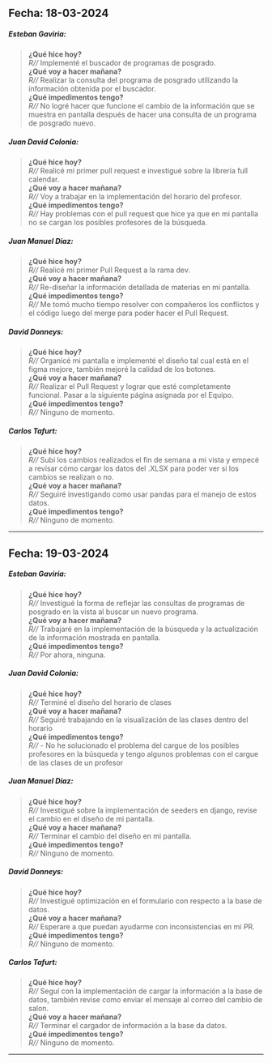 ## Fecha: 18-03-2024

##### Esteban Gaviria:

> **¿Qué hice hoy?**  
> *R//* Implementé el buscador de programas de posgrado.  
> **¿Qué voy a hacer mañana?**  
> *R//* Realizar la consulta del programa de posgrado utilizando la información obtenida por el buscador.  
> **¿Qué impedimentos tengo?**  
> *R//* No logré hacer que funcione el cambio de la información que se muestra en pantalla después de hacer una consulta de un programa de posgrado nuevo.

##### Juan David Colonia:

> **¿Qué hice hoy?**  
> *R//* Realicé mi primer pull request e investigué sobre la librería full calendar.  
> **¿Qué voy a hacer mañana?**  
> *R//* Voy a trabajar en la implementación del horario del profesor.  
> **¿Qué impedimentos tengo?**  
> *R//* Hay problemas con el pull request que hice ya que en mi pantalla no se cargan los posibles profesores de la búsqueda.

##### Juan Manuel Diaz:

> **¿Qué hice hoy?**  
> *R//* Realicé mi primer Pull Request a la rama dev.  
> **¿Qué voy a hacer mañana?**  
> *R//* Re-diseñar la información detallada de materias en mi pantalla.  
> **¿Qué impedimentos tengo?**  
> *R//* Me tomó mucho tiempo resolver con compañeros los conflictos y el código luego del merge para poder hacer el Pull Request.

##### David Donneys:

> **¿Qué hice hoy?**  
> *R//* Organicé mi pantalla e implementé el diseño tal cual  está en el figma mejore, también mejoré la calidad de los botones.    
> **¿Qué voy a hacer mañana?**  
> *R//* Realizar el Pull Request y lograr que esté completamente funcional. Pasar a la siguiente página asignada por el Equipo.  
> **¿Qué impedimentos tengo?**  
> *R//* Ninguno de momento.

##### Carlos Tafurt:

> **¿Qué hice hoy?**  
> *R//* Subí los cambios realizados el fin de semana a mi vista y empecé a revisar cómo cargar los datos del .XLSX para poder ver si los cambios se realizan o no.  
> **¿Qué voy a hacer mañana?**  
> *R//* Seguiré investigando como usar pandas para el manejo de estos datos.  
> **¿Qué impedimentos tengo?**  
> *R//* Ninguno de momento.

---

## Fecha: 19-03-2024

##### Esteban Gaviria:

> **¿Qué hice hoy?**  
> *R//* Investigué la forma de reflejar las consultas de programas de posgrado en la vista al buscar un nuevo programa.  
> **¿Qué voy a hacer mañana?**  
> *R//* Trabajaré en la implementación de la búsqueda y la actualización de la información mostrada en pantalla.  
> **¿Qué impedimentos tengo?**  
> *R//* Por ahora, ninguna.

##### Juan David Colonia:

> **¿Qué hice hoy?**  
> *R//* Terminé el diseño del horario de clases  
> **¿Qué voy a hacer mañana?**  
> *R//* Seguiré trabajando en la visualización de las clases dentro del horario  
> **¿Qué impedimentos tengo?**  
> *R//* - No he solucionado el problema del cargue de los posibles profesores en la búsqueda y tengo algunos problemas con el cargue de las clases de un profesor  

##### Juan Manuel Diaz:

> **¿Qué hice hoy?**  
> *R//* Investigué sobre la implementación de seeders en django, revise el cambio en el diseño de mi pantalla.  
> **¿Qué voy a hacer mañana?**  
> *R//* Terminar el cambio del diseño en mi pantalla.    
> **¿Qué impedimentos tengo?**  
> *R//* Ninguno de momento.  

##### David Donneys:

> **¿Qué hice hoy?**  
> *R//* Investigué optimización en el formulario con respecto a la base de datos.   
> **¿Qué voy a hacer mañana?**  
> *R//* ⁠Esperare a que puedan ayudarme con inconsistencias en mi PR.    
> **¿Qué impedimentos tengo?**  
> *R//* Ninguno de momento.

##### Carlos Tafurt:

> **¿Qué hice hoy?**  
> *R//* Seguí con la implementación de cargar la información a la base de datos, también revise como enviar el mensaje al correo del cambio de salon.  
> **¿Qué voy a hacer mañana?**  
> *R//* Terminar el cargador de información a la base da datos.  
> **¿Qué impedimentos tengo?**  
> *R//* Ninguno de momento.  

---